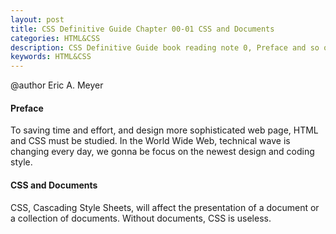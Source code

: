 ```yaml
---
layout: post
title: CSS Definitive Guide Chapter 00-01 CSS and Documents
categories: HTML&CSS
description: CSS Definitive Guide book reading note 0, Preface and so on.
keywords: HTML&CSS
---
```


@author Eric A. Meyer

#### Preface
To saving time and effort, and design more sophisticated web page, HTML and CSS must be studied. In the World Wide Web, technical wave is changing every day, we gonna be focus on the newest design and coding style.

#### CSS and Documents
CSS, Cascading Style Sheets, will affect the presentation of a document or a collection of documents. Without documents, CSS is useless.
